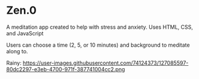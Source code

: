 # Zen.0
A meditation app created to help with stress and anxiety. Uses HTML, CSS, and JavaScript

Users can choose a time (2, 5, or 10 minutes) and background to meditate along to.

Rainy:
https://user-images.githubusercontent.com/74124373/127085597-80dc2297-e3eb-4700-971f-387741004cc2.png


